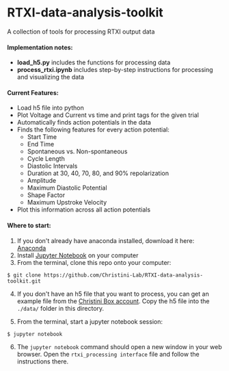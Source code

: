 # RTXI-data-analysis-toolkit
A collection of tools for processing RTXI output data

#### Implementation notes:
- **load_h5.py** includes the functions for processing data
- **process_rtxi.ipynb** includes step-by-step instructions for processing and visualizing the data

#### Current Features:
- Load h5 file into python
- Plot Voltage and Current vs time and print tags for the given trial
- Automatically finds action potentials in the data
- Finds the following features for every action potential:
    - Start Time
    - End Time
    - Spontaneous vs. Non-spontaneous
    - Cycle Length
    - Diastolic Intervals
    - Duration at 30, 40, 70, 80, and 90% repolarization
    - Amplitude
    - Maximum Diastolic Potential
    - Shape Factor
    - Maximum Upstroke Velocity
- Plot this information across all action potentials

#### Where to start:

1. If you don't already have anaconda installed, download it here: [Anaconda](https://www.anaconda.com/distribution/#download-section)
2. Install [Jupyter Notebook](https://jupyter.org/install) on your computer
3. From the terminal, clone this repo onto your computer:
```
$ git clone https://github.com/Christini-Lab/RTXI-data-analysis-toolkit.git
```
4. If you don't have an h5 file that you want to process, you can get an example file from the [Christini Box account](https://cornell.app.box.com/folder/78710760726). Copy the h5 file into the `./data/` folder in this directory.

5. From the terminal, start a jupyter notebook session:
```
$ jupyter notebook
```

6. The `jupyter notebook` command should open a new window in your web browser. Open the `rtxi_processing interface` file and follow the instructions there.

